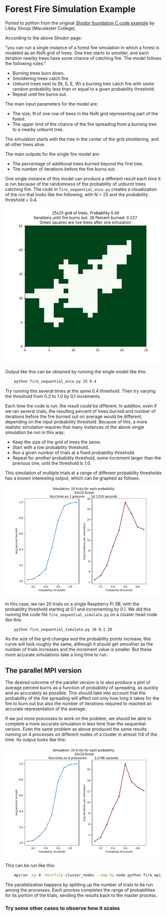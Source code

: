 # Forest Fire Simulation Example

Ported to python from the original [Shodor foundation C code example](https://www.shodor.org/refdesk/Resources/Tutorials/BasicMPI/) by Libby Shoop (Macalester College).

According to the above Shodor page:

"you can run a single instance of a forest fire simulation in which a forest is modeled as an NxN grid of trees. One tree starts to smolder, and each iteration nearby trees have some chance of catching fire. The model follows the following rules:"

- Burning trees burn down.
- Smoldering trees catch fire.
- Unburnt trees next to (N, S, E, W) a burning tree catch fire with some random probability less than or equal to a given probability threshold.
- Repeat until fire burns out.

The main input parameters for the model are:

- The size, N of one row of trees in the NxN grid representing part of the forest.
- The upper limit of the chance of the fire spreading from a burning tree to a nearby unburnt tree.

The simulation starts with the tree in the center of the grid smoldering, and all other trees alive.

The main outputs for the single fire model are:

- The percentage of additional trees burned beyond the first tree.
- The number of iterations before the fire burns out.

One single instance of this model can produce a different result each time it is run because of the randomness of the probability of unburnt trees catching fire. The code in `fire_sequential_once.py` creates a visualization of the run that looks like the following, with N = 25 and the probability threshold = 0.4.

![one simulation](./images/single_forest_fire_simulation.png)

Output like this can be obtained by running the single model like this:

```sh
    python fire_sequential_once.py 25 0.4
```

Try running this several times at the same 0.4 threshold. Then try varying the threshold from 0.2 to 1.0 by 0.1 increments.

Each time the code is run, the result could be different.  In addition, even if we ran several trials, the resulting percent of trees burned and number of iterations before the fire burned out on average would be different, depending on the input probability threshold.  Because of this, a more realistic simulation requires that many instances of the above single simulation be run in this way:

- Keep the size of the grid of trees the same.
- Start with a low probability threshold.
- Run a given number of trials at a fixed probability threshold.
- Repeat for another probability threshold, some increment larger than the previous one, until the threshold is 1.0.

This simulation of multiple trials at a range of different probability thresholds has a known interesting output, which can be graphed as follows:

![many simulations over a range of thresholds](./images/forest_fire_simulation_with_multiple_trials_1_process.png)

In this case, we ran 20 trials on a single Raspberry Pi 3B, with the probability threshold starting at 0.1 and incrementing by 0.1. We did this running the code file `fire_sequential_simulate.py` on a cluster head node like this:

```sh
    python fire_sequential_simulate.py 10 0.1 20
```

As the size of the grid changes and the probability points increase, this curve will look roughly the same, although it should get smoother as the number of trials increases and the increment value is smaller. But these more accurate simulations take a long time to run.

## The parallel MPI version

The desired outcome of the parallel version is to also produce a plot of average percent burns as a function of probability of spreading, as quickly and as accurately as possible. This should take into account that the probability of the fire spreading will affect not only how long it takes for the fire to burn out but also the number of iterations required to reached an accurate representation of the average.

If we put more processes to work on the problem, we should be able to complete a more accurate simulation in less time than the sequential version. Even the same problem as above produced the same results running on 4 processes on different nodes of a cluster in almost 1/4 of the time. Its output looks like this:

![many simulations over a range of thresholds](./images/forest_fire_simulation_with_multiple_trials_in_parallel.png)

This can be run like this:

```sh
    mpirun -np 4 -hostfile cluster_nodes --map-by node python fire_mpi_simulate.py 10 0.1 20
```

The parallelization happens by splitting up the number of trials to be run among the processes. Each process completes the range of probabilities for its portion of the trials, sending the results back to the master process.

### Try some other cases to observe how it scales

